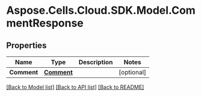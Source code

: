 # Aspose.Cells.Cloud.SDK.Model.CommentResponse
## Properties

Name | Type | Description | Notes
------------ | ------------- | ------------- | -------------
**Comment** | [**Comment**](Comment.md) |  | [optional] 

[[Back to Model list]](../README.md#documentation-for-models) [[Back to API list]](../README.md#documentation-for-api-endpoints) [[Back to README]](../README.md)

